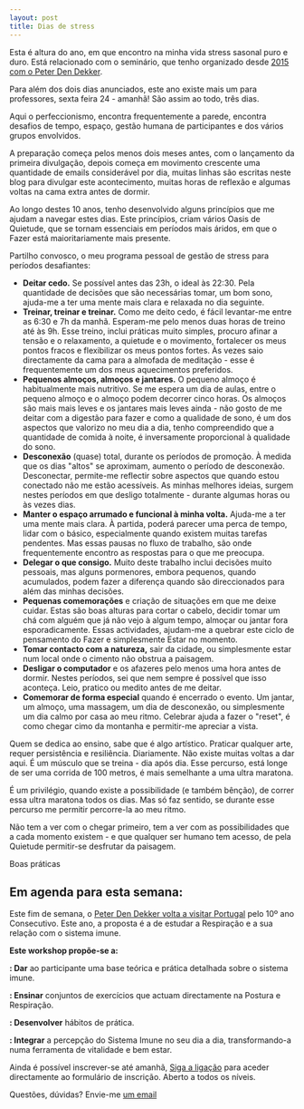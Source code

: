 ```yaml
---
layout: post
title: Dias de stress
---
```

Esta é altura do ano, em que encontro na minha vida stress sasonal puro e duro. 
Está relacionado com o seminário, que tenho organizado desde [2015 com o Peter Den Dekker](http://lourencoazevedo.com/2015/03/03/peter.html). 

Para além dos dois dias anunciados, este ano existe mais um para professores, sexta feira 24 - amanhã! São assim ao todo, três dias. 

Aqui o perfeccionismo, encontra frequentemente a parede, encontra desafios de tempo, espaço, gestão humana de participantes e dos vários grupos envolvidos. 

A preparação começa pelos menos dois meses antes, com o lançamento da primeira divulgação, depois começa em movimento crescente uma quantidade de emails considerável por dia, muitas linhas são escritas neste blog para divulgar este acontecimento, muitas horas de reflexão e algumas voltas na cama extra antes de dormir. 

Ao longo destes 10 anos, tenho desenvolvido alguns princípios que me ajudam a navegar estes dias. Este princípios, criam vários Oasis de Quietude, que se tornam essenciais em períodos mais áridos, em que o Fazer está maioritariamente mais presente. 

Partilho convosco, o meu programa pessoal de gestão de stress para períodos desafiantes:

+ **Deitar cedo.** Se possível antes das 23h, o ideal às 22:30. Pela quantidade de decisões que são necessárias tomar, um bom sono, ajuda-me a ter uma mente mais clara e relaxada no dia seguinte. 
+ **Treinar, treinar e treinar.** Como me deito cedo, é fácil levantar-me entre as 6:30 e 7h da manhã. Esperam-me pelo menos duas horas de treino até às 9h. Esse treino, inclui práticas muito simples, procuro afinar a tensão e o relaxamento, a quietude e o movimento, fortalecer os meus pontos fracos e flexibilizar os meus pontos fortes. Às vezes saio directamente da cama para a almofada de meditação - esse é frequentemente um dos meus aquecimentos preferidos. 
+ **Pequenos almoços, almoços e jantares.** O pequeno almoço é habitualmente mais nutritivo. Se me espera um dia de aulas, entre o pequeno almoço e o almoço podem decorrer cinco horas. Os almoços são mais mais leves e os jantares mais leves ainda - não gosto de me deitar com a digestão para fazer e como a qualidade de sono, é um dos aspectos que valorizo no meu dia a dia, tenho compreendido que a quantidade de comida à noite, é inversamente proporcional à qualidade do sono. 
+ **Desconexão** (quase) total, durante os períodos de promoção. À medida que os dias "altos" se aproximam, aumento o período de desconexão. Desconectar, permite-me reflectir sobre aspectos que quando estou conectado não me estão acessíveis. As minhas melhores ideias, surgem nestes períodos em que desligo totalmente - durante algumas horas ou às vezes dias.
+ **Manter o espaço arrumado e funcional à minha volta.** Ajuda-me a ter uma mente mais clara. À partida, poderá parecer uma perca de tempo, lidar com o básico, especialmente quando existem muitas tarefas pendentes. Mas essas pausas no fluxo de trabalho, são onde frequentemente encontro as respostas para o que me preocupa. 
+ **Delegar o que consigo.** Muito deste trabalho inclui decisões muito pessoais, mas alguns pormenores, embora pequenos, quando acumulados, podem fazer a diferença quando são direccionados para além das minhas decisões. 
+ **Pequenas comemorações** e criação de situações em que me deixe cuidar. Estas são boas alturas para cortar o cabelo, decidir tomar um chá com alguém que já não vejo à algum tempo, almoçar ou jantar fora esporadicamente. Essas actividades, ajudam-me a quebrar este ciclo de pensamento do Fazer e simplesmente Estar no momento.
+ **Tomar contacto com a natureza,** sair da cidade, ou simplesmente estar num local onde o cimento não obstrua a paisagem. 
+ **Desligar o computador** e os afazeres pelo menos uma hora antes de dormir. Nestes períodos, sei que nem sempre é possível que isso aconteça. Leio, pratico ou medito antes de me deitar. 
+ **Comemorar de forma especial** quando é encerrado o evento. Um jantar, um almoço, uma massagem, um dia de desconexão, ou simplesmente um dia calmo por casa ao meu ritmo. Celebrar ajuda a fazer o "reset", é como chegar cimo da montanha e permitir-me apreciar a vista.  

Quem se dedica ao ensino, sabe que é algo artístico. Praticar qualquer arte, requer persistência e resiliência. Diariamente. Não existe muitas voltas a dar aqui. É um músculo que se treina - dia após dia. Esse percurso, está longe de ser uma corrida de 100 metros, é mais semelhante a uma ultra maratona. 

É um privilégio, quando existe a possibilidade (e também bênção), de correr essa ultra maratona todos os dias. Mas só faz sentido, se durante esse percurso me permitir percorre-la ao meu ritmo. 

Não tem a ver com o chegar primeiro, tem a ver com as possibilidades que a cada momento existem - e que qualquer ser humano tem acesso, de pela Quietude permitir-se desfrutar da paisagem. 

Boas práticas

## Em agenda para esta semana:

Este fim de semana, o [Peter Den Dekker volta a visitar Portugal](http://lourencoazevedo.com/2015/03/03/peter.html) pelo 10º ano Consecutivo. Este ano, a proposta é a de estudar a Respiração e a sua relação com o sistema imune.

**Este workshop propõe-se a:**

**: Dar** ao participante uma base teórica e prática detalhada sobre o sistema imune.

**: Ensinar** conjuntos de exercícios que actuam directamente na Postura e Respiração.

**: Desenvolver** hábitos de prática.

**: Integrar** a percepção do Sistema Imune no seu dia a dia, transformando-a numa ferramenta de vitalidade e bem estar.

Ainda é possível inscrever-se até amanhã, [Siga a ligação](http://form.jotformeu.com/form/40704420027340) para aceder directamente ao formulário de inscrição. Aberto a todos os níveis.

Questões, dúvidas? Envie-me [um email](http://lourencoazevedo.com/contacto.html)